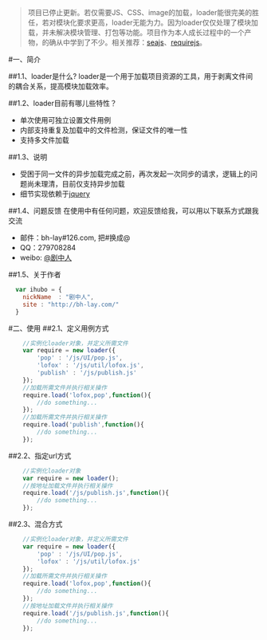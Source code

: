 > 项目已停止更新。若仅需要JS、CSS、image的加载，loader能很完美的胜任，若对模块化要求更高，loader无能为力。因为loader仅仅处理了模块加载，并未解决模块管理、打包等功能。项目作为本人成长过程中的一个产物，的确从中学到了不少。相关推荐：[seajs](http://seajs.org/)、[requirejs](http://requirejs.org/)。


#一、简介

##1.1、loader是什么?
loader是一个用于加载项目资源的工具，用于剥离文件间的耦合关系，提高模块加载效率。

##1.2、loader目前有哪儿些特性？

* 单次使用可独立设置文件用例
* 内部支持重复及加载中的文件检测，保证文件的唯一性
* 支持多文件加载

##1.3、说明

* 受困于同一文件的异步加载完成之前，再次发起一次同步的请求，逻辑上的问题尚未理清，目前仅支持异步加载
* 细节实现依赖于[jquery](http://jquery.com)

##1.4、问题反馈
在使用中有任何问题，欢迎反馈给我，可以用以下联系方式跟我交流

* 邮件：bh-lay#126.com, 把#换成@
* QQ：279708284
* weibo: [@剧中人](http://weibo.com/bhlay)


##1.5、关于作者

```javascript
  var ihubo = {
    nickName  : "剧中人",
    site : "http://bh-lay.com/"
  }
```

#二、使用
##2.1、定义用例方式
```javascript
    //实例化loader对象，并定义所需文件
    var require = new loader({
        'pop' : '/js/UI/pop.js',
    	'lofox' : '/js/util/lofox.js',
		'publish' : '/js/publish.js'
	});
    //加载所需文件并执行相关操作
    require.load('lofox,pop',function(){
        //do something...
    });
    //加载所需文件并执行相关操作
    require.load('publish',function(){
        //do something...
    });
```
##2.2、指定url方式
```javascript
    //实例化loader对象
    var require = new loader();
    //按地址加载文件并执行相关操作
    require.load('/js/publish.js',function(){
        //do something...
    });
```
##2.3、混合方式
```javascript
    //实例化loader对象，并定义所需文件
    var require = new loader({
        'pop' : '/js/UI/pop.js',
    	'lofox' : '/js/util/lofox.js'
	});
    //加载所需文件并执行相关操作
    require.load('lofox,pop',function(){
        //do something...
    });
    //按地址加载文件并执行相关操作
    require.load('/js/publish.js',function(){
        //do something...
    });
```
